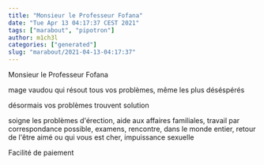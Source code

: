 ```yaml
---
title: "Monsieur le Professeur Fofana"
date: "Tue Apr 13 04:17:37 CEST 2021"
tags: ["marabout", "pipotron"]
author: m1ch3l
categories: ["generated"]
slug: "marabout/2021-04-13-04:17:37"
---
```


Monsieur le Professeur Fofana

mage vaudou qui résout tous vos problèmes, même les plus déséspérés

désormais vos problèmes trouvent solution

soigne les problèmes d'érection, aide aux affaires familiales, travail par correspondance possible, examens, rencontre, dans le monde entier, retour de l'être aimé ou qui vous est cher, impuissance sexuelle

Facilité de paiement

